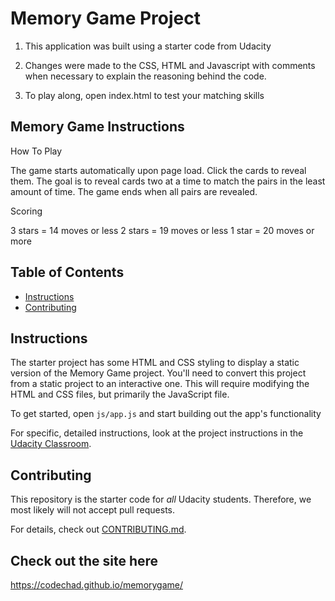 # Memory Game Project

1. This application was built using a starter code from Udacity

2. Changes were made to the CSS, HTML and Javascript with comments when necessary to explain the reasoning behind the code.

3. To play along, open index.html to test your matching skills

## Memory Game Instructions

How To Play

The game starts automatically upon page load. Click the cards to reveal them. The goal is to reveal cards two at a time to match the pairs in the least amount of time. The game ends when all pairs are revealed.

Scoring

3 stars = 14 moves or less
2 stars = 19 moves or less
1 star = 20 moves or more


## Table of Contents

* [Instructions](#instructions)
* [Contributing](#contributing)

## Instructions

The starter project has some HTML and CSS styling to display a static version of the Memory Game project. You'll need to convert this project from a static project to an interactive one. This will require modifying the HTML and CSS files, but primarily the JavaScript file.

To get started, open `js/app.js` and start building out the app's functionality

For specific, detailed instructions, look at the project instructions in the [Udacity Classroom](https://classroom.udacity.com/me).

## Contributing

This repository is the starter code for _all_ Udacity students. Therefore, we most likely will not accept pull requests.

For details, check out [CONTRIBUTING.md](CONTRIBUTING.md).

## Check out the site here 

https://codechad.github.io/memorygame/
